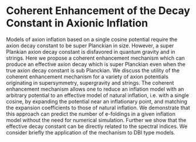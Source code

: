 # Coherent Enhancement of the Decay Constant in Axionic Inflation
Models of axion inflation based on a single cosine potential require the axion decay constant to be super Planckian in size. However, a super Plankian axion decay constant is disfavored in quantum gravity and in strings. Here we propose a coherent enhancement mechanism which can produce an effective axion decay which is super Planckian even when the true axion decay constant is sub Planckian. We discuss the utility of the coherent enhancement mechanism for a variety of axion potentials originating in supersymmetry, supergravity and strings. The coherent enhancement mechanism allows one to reduce an inflation model with an arbitrary potential to an effective model of natural inflation, i.e. with a single cosine, by expanding the potential near an inflationary point, and matching the expansion coefficients to those of natural inflation. We demonstrate that this approach can predict the number of e-foldings in a given inflation model without the need for numerical simulation. Further we show that the effective decay constant can be directly related to the spectral indices. We consider briefly the application of the mechanism to DBI type models.
